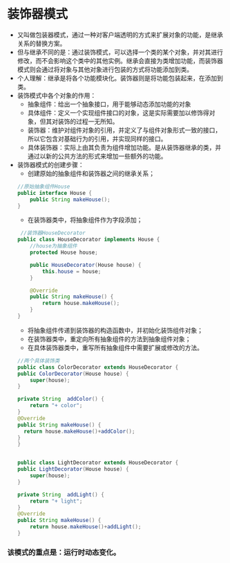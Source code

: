 # 装饰器模式  
+ 又叫做包装器模式，通过一种对客户端透明的方式来扩展对象的功能，是继承关系的替换方案。
+ 但与继承不同的是：通过装饰模式，可以选择一个类的某个对象，并对其进行修改，而不会影响这个类中的其他实例。继承会直接为类增加功能，而装饰器模式则会通过将对象与其他对象进行包装的方式将功能添加到类。
+ 个人理解：继承是将各个功能模块化。装饰器则是将功能包装起来，在添加到类。
+ 装饰模式中各个对象的作用：
    + 抽象组件：给出一个抽象接口，用于能够动态添加功能的对象
    + 具体组件：定义一个实现组件接口的对象，这是实际需要加以修饰得对象，但其对装饰的过程一无所知。
    + 装饰器：维护对组件对象的引用，并定义了与组件对象形式一致的接口，所以它包含对基础行为的引用，并实现同样的接口。
    + 具体装饰器：实际上由其负责为组件增加功能。是从装饰器继承的类，并通过以新的公共方法的形式来增加一些额外的功能。
+ 装饰器模式的创建步骤：
    + 创建原始的抽象组件和装饰器之间的继承关系；
    ```java
    //原始抽象组件House
    public interface House {
        public String makeHouse();
    }
   
    ```
    + 在装饰器类中，将抽象组件作为字段添加；
    ```java
     //装饰器HouseDecorator
    public class HouseDecorator implements House {
        //house为抽象组件
        protected House house;

        public HouseDecorator(House house) {
            this.house = house;
        }

        @Override
        public String makeHouse() {
            return house.makeHouse();
        }
    }
    ```
    + 将抽象组件传递到装饰器的构造函数中，并初始化装饰组件对象；
    + 在装饰器类中，重定向所有抽象组件的方法到抽象组件对象；
    + 在具体装饰器类中，重写所有抽象组件中需要扩展或修改的方法。
    ```java
    //两个具体装饰类
    public class ColorDecorator extends HouseDecorator {
    public ColorDecorator(House house) {
        super(house);
    }

    private String  addColor() {
        return "+ color";
    }
   @Override
   public String makeHouse() {
      return house.makeHouse()+addColor();
    }
    }


    public class LightDecorator extends HouseDecorator {
    public LightDecorator(House house) {
        super(house);
    }

    private String  addLight() {
        return "+ light";
    }
    @Override
    public String makeHouse() {
        return house.makeHouse()+addLight();
    }
    ```  
### 该模式的重点是：运行时动态变化。
